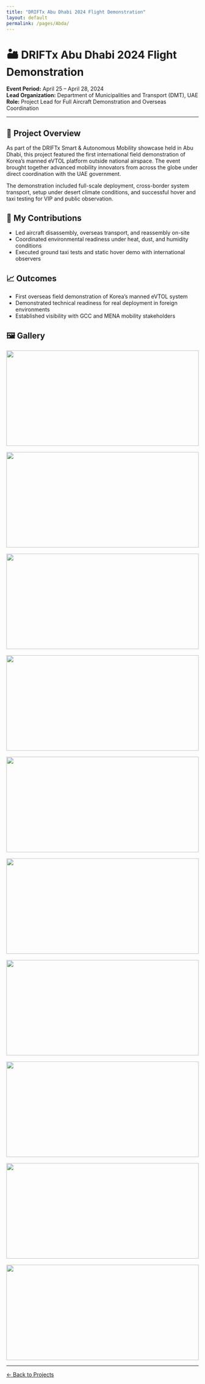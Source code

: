 ```yaml
---
title: "DRIFTx Abu Dhabi 2024 Flight Demonstration"
layout: default
permalink: /pages/Abda/
---
```


<h1>🏜️ DRIFTx Abu Dhabi 2024 Flight Demonstration</h1>

<p><strong>Event Period:</strong> April 25 – April 28, 2024<br>
<strong>Lead Organization:</strong> Department of Municipalities and Transport (DMT), UAE<br>
<strong>Role:</strong> Project Lead for Full Aircraft Demonstration and Overseas Coordination</p>

<hr>

<h2>🔧 Project Overview</h2>
<p>
As part of the DRIFTx Smart & Autonomous Mobility showcase held in Abu Dhabi, this project featured the first international field demonstration of Korea’s manned eVTOL platform outside national airspace. The event brought together advanced mobility innovators from across the globe under direct coordination with the UAE government.
</p>

<p>
The demonstration included full-scale deployment, cross-border system transport, setup under desert climate conditions, and successful hover and taxi testing for VIP and public observation.
</p>

<h2>🧠 My Contributions</h2>
<ul>
  <li>Led aircraft disassembly, overseas transport, and reassembly on-site</li>
  <li>Coordinated environmental readiness under heat, dust, and humidity conditions</li>
  <li>Executed ground taxi tests and static hover demo with international observers</li>
</ul>

<h2>📈 Outcomes</h2>
<ul>
  <li>First overseas field demonstration of Korea’s manned eVTOL system</li>
  <li>Demonstrated technical readiness for real deployment in foreign environments</li>
  <li>Established visibility with GCC and MENA mobility stakeholders</li>
</ul>

<h2>🖼️ Gallery</h2>
<div style="display: grid; grid-template-columns: repeat(auto-fit, minmax(300px, 1fr)); gap: 1rem;">
  <img src="{{ site.baseurl }}/assets/Abda/0.jpg" style="width: 100%; height: 250px; object-fit: cover;">
  <img src="{{ site.baseurl }}/assets/Abda/1.jpg" style="width: 100%; height: 250px; object-fit: cover;">
  <img src="{{ site.baseurl }}/assets/Abda/2.jpg" style="width: 100%; height: 250px; object-fit: cover;">
  <img src="{{ site.baseurl }}/assets/Abda/3.jpg" style="width: 100%; height: 250px; object-fit: cover;">
  <img src="{{ site.baseurl }}/assets/Abda/4.jpg" style="width: 100%; height: 250px; object-fit: cover;">
  <img src="{{ site.baseurl }}/assets/Abda/5.jpg" style="width: 100%; height: 250px; object-fit: cover;">
  <img src="{{ site.baseurl }}/assets/Abda/6.jpg" style="width: 100%; height: 250px; object-fit: cover;">
  <img src="{{ site.baseurl }}/assets/Abda/7.jpg" style="width: 100%; height: 250px; object-fit: cover;">
  <img src="{{ site.baseurl }}/assets/Abda/8.jpg" style="width: 100%; height: 250px; object-fit: cover;">
  <img src="{{ site.baseurl }}/assets/Abda/9.jpg" style="width: 100%; height: 250px; object-fit: cover;">
  
</div>

<hr>
<p><a href="{{ site.baseurl }}/projects/">← Back to Projects</a></p>
